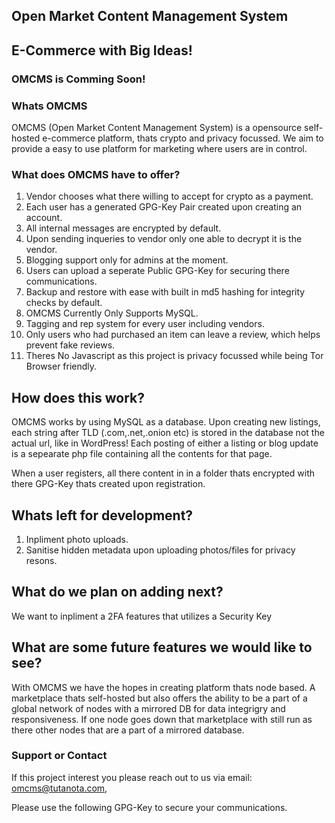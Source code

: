 ## Open Market Content Management System
## E-Commerce with Big Ideas!

### OMCMS is Comming Soon!

### Whats OMCMS

OMCMS (Open Market Content Management System) is a opensource self-hosted e-commerce platform, thats crypto and privacy focussed.
We aim to provide a easy to use platform for marketing where users are in control.

### What does OMCMS have to offer?

1. Vendor chooses what there willing to accept for crypto as a payment.
2. Each user has a generated GPG-Key Pair created upon creating an account.
3. All internal messages are encrypted by default.
4. Upon sending inqueries to vendor only one able to decrypt it is the vendor.
5. Blogging support only for admins at the moment.
6. Users can upload a seperate Public GPG-Key for securing there communications.
7. Backup and restore with ease with built in md5 hashing for integrity checks by default.
8. OMCMS Currently Only Supports MySQL.
9. Tagging and rep system for every user including vendors.
10. Only users who had purchased an item can leave a review, which helps prevent fake reviews.
11. Theres No Javascript as this project is privacy focussed while being Tor Browser friendly.

## How does this work?

OMCMS works by using MySQL as a database.
Upon creating new listings, each string after TLD (.com,.net,.onion etc) is stored in the database not the actual url, like in WordPress!
Each posting of either a listing or blog update is a sepearate php file containing all the contents for that page.

When a user registers, all there content in in a folder thats encrypted with there GPG-Key thats created upon registration.

## Whats left for development?

1. Inpliment photo uploads.
2. Sanitise hidden metadata upon uploading photos/files for privacy resons.

## What do we plan on adding next?

We want to inpliment a 2FA features that utilizes a Security Key

## What are some future features we would like to see?

With OMCMS we have the hopes in creating platform thats node based.
A marketplace thats self-hosted but also offers the ability to be a part of a global network of nodes with a mirrored DB for data integrigry and responsiveness.
If one node goes down that marketplace with still run as there other nodes that are a part of a mirrored database.

### Support or Contact

If this project interest you please reach out to us via email: omcms@tutanota.com,

Please use the following GPG-Key to secure your communications.
